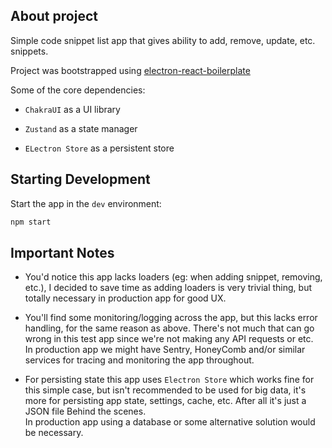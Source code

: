 ## About project

Simple code snippet list app that gives ability to add, remove, update, etc. snippets.

Project was bootstrapped using [electron-react-boilerplate](https://electron-react-boilerplate.js.org)

Some of the core dependencies:

- `ChakraUI` as a UI library

- `Zustand` as a state manager

- `ELectron Store` as a persistent store

## Starting Development

Start the app in the `dev` environment:

```bash
npm start
```

## Important Notes

- You'd notice this app lacks loaders (eg: when adding snippet, removing, etc.), I decided to save time as adding loaders is very trivial thing, but totally necessary in production app for good UX.

- You'll find some monitoring/logging across the app, but this lacks error handling, for the same reason as above. There's not much that can go wrong in this test app since we're not making any API requests or etc.  
  In production app we might have Sentry, HoneyComb and/or similar services for tracing and monitoring the app throughout.

- For persisting state this app uses `Electron Store` which works fine for this simple case, but isn't recommended to be used for big data, it's more for persisting app state, settings, cache, etc. After all it's just a JSON file Behind the scenes.  
  In production app using a database or some alternative solution would be necessary.
